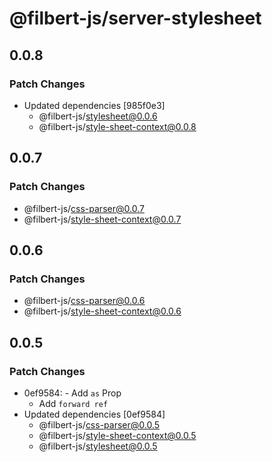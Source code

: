 # @filbert-js/server-stylesheet

## 0.0.8

### Patch Changes

- Updated dependencies [985f0e3]
  - @filbert-js/stylesheet@0.0.6
  - @filbert-js/style-sheet-context@0.0.8

## 0.0.7

### Patch Changes

- @filbert-js/css-parser@0.0.7
- @filbert-js/style-sheet-context@0.0.7

## 0.0.6

### Patch Changes

- @filbert-js/css-parser@0.0.6
- @filbert-js/style-sheet-context@0.0.6

## 0.0.5

### Patch Changes

- 0ef9584: - Add `as` Prop
  - Add `forward ref`
- Updated dependencies [0ef9584]
  - @filbert-js/css-parser@0.0.5
  - @filbert-js/style-sheet-context@0.0.5
  - @filbert-js/stylesheet@0.0.5
